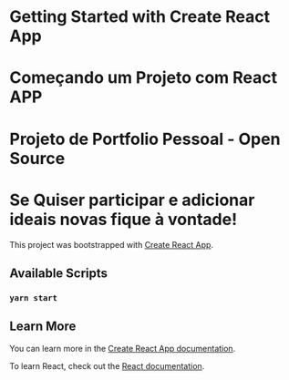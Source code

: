 # Getting Started with Create React App
# Começando um Projeto com React APP
# Projeto de Portfolio Pessoal - Open Source
# Se Quiser participar e adicionar ideais novas fique à vontade!


This project was bootstrapped with [Create React App](https://github.com/facebook/create-react-app).

## Available Scripts

### `yarn start`



## Learn More

You can learn more in the [Create React App documentation](https://facebook.github.io/create-react-app/docs/getting-started).

To learn React, check out the [React documentation](https://reactjs.org/).


